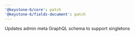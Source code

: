 ```yaml
---
'@keystone-6/core': patch
'@keystone-6/fields-document': patch
---
```


Updates admin meta GraphQL schema to support singletons
